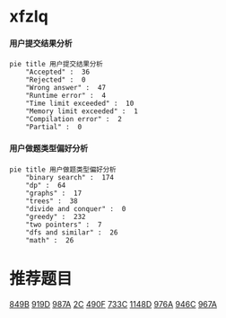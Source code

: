 # xfzlq

<!-- tabs:start -->



#### **用户提交结果分析**

```mermaid
pie title 用户提交结果分析
    "Accepted" :  36
    "Rejected" :  0
    "Wrong answer" :  47
    "Runtime error" :  4
    "Time limit exceeded" :  10
    "Memory limit exceeded" :  1
    "Compilation error" :  2
    "Partial" :  0
```

#### **用户做题类型偏好分析**

```mermaid
pie title 用户做题类型偏好分析
    "binary search" :  174
    "dp" :  64
    "graphs" :  17
    "trees" :  38
    "divide and conquer" :  0
    "greedy" :  232
    "two pointers" :  7
    "dfs and similar" :  26
    "math" :  26
```



<!-- tabs:end -->
# 推荐题目
[849B](https://codeforces.com/contest/849/problem/B)
[919D](https://codeforces.com/contest/919/problem/D)
[987A](https://codeforces.com/contest/987/problem/A)
[2C](https://codeforces.com/contest/2/problem/C)
[490F](https://codeforces.com/contest/490/problem/F)
[733C](https://codeforces.com/contest/733/problem/C)
[1148D](https://codeforces.com/contest/1148/problem/D)
[976A](https://codeforces.com/contest/976/problem/A)
[946C](https://codeforces.com/contest/946/problem/C)
[967A](https://codeforces.com/contest/967/problem/A)
